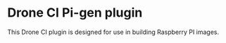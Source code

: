 # Drone CI Pi-gen plugin

This Drone CI plugin is designed for use in building Raspberry PI images.
